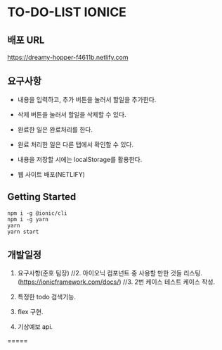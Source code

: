 # TO-DO-LIST IONICE

## 배포 URL

https://dreamy-hopper-f4611b.netlify.com

## 요구사항

- 내용을 입력하고, 추가 버튼을 눌러서 할일을 추가한다. 

- 삭제 버튼을 눌러서 할일을 삭제할 수 있다.

- 완료한 일은 완료처리를 한다.

- 완료 처리한 일은 다른 탭에서 확인할 수 있다.

- 내용을 저장할 시에는 localStorage를 활용한다.

- 웹 사이트 배포(NETLIFY)

## Getting Started

```
npm i -g @ionic/cli
npm i -g yarn
yarn
yarn start
```

## 개발일정

1. 요구사항(준호 팀장)
//2. 아이오닉 컴포넌트 중 사용할 만한 것들 리스팅. (https://ionicframework.com/docs/)
//3. 2번 케이스 테스트 케이스 작성.

4. 특정한 todo 검색기능.
5. flex 구현.
6. 기상예보 api.

=====



